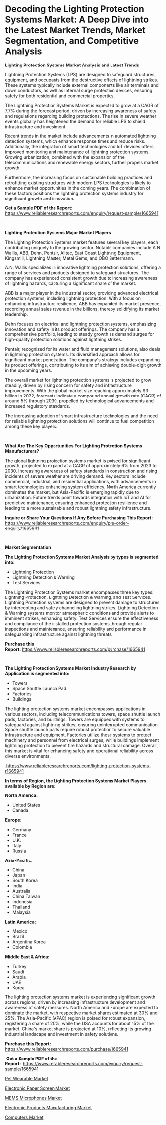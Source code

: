 <p><h1>Decoding the Lighting Protection Systems Market: A Deep Dive into the Latest Market Trends, Market Segmentation, and Competitive Analysis</h1></p><p><strong>Lighting Protection Systems Market Analysis and Latest Trends</strong></p>
<p><p>Lightning Protection Systems (LPS) are designed to safeguard structures, equipment, and occupants from the destructive effects of lightning strikes. These systems typically include external components like air terminals and down conductors, as well as internal surge protection devices, ensuring safety for both residential and commercial properties.</p><p>The Lightning Protection Systems Market is expected to grow at a CAGR of 7.7% during the forecast period, driven by increasing awareness of safety and regulations regarding building protections. The rise in severe weather events globally has heightened the demand for reliable LPS to shield infrastructure and investment. </p><p>Recent trends in the market include advancements in automated lightning detection systems, which enhance response times and reduce risks. Additionally, the integration of smart technologies and IoT devices offers improved monitoring and maintenance of lightning protection systems. Growing urbanization, combined with the expansion of the telecommunications and renewable energy sectors, further propels market growth. </p><p>Furthermore, the increasing focus on sustainable building practices and retrofitting existing structures with modern LPS technologies is likely to enhance market opportunities in the coming years. The combination of these factors positions the lightning protection systems industry for significant growth and innovation.</p></p>
<p><strong>Get a Sample PDF of the Report:&nbsp;</strong> <a href="https://www.reliableresearchreports.com/enquiry/request-sample/1665941?utm_campaign=24&utm_medium=2&utm_source=Github&utm_content=ia&utm_term=10022025&utm_id=lighting-protection-systems">https://www.reliableresearchreports.com/enquiry/request-sample/1665941</a></p>
<p>&nbsp;</p>
<p><strong>Lighting Protection Systems Major Market Players</strong></p>
<p><p>The Lighting Protection Systems market features several key players, each contributing uniquely to the growing sector. Notable companies include A.N. Wallis, ABB, Dehn, Pentair, Alltec, East Coast Lightning Equipment, Kingsmill, Lightning Master, Metal Gems, and OBO Bettermann.</p><p>A.N. Wallis specializes in innovative lightning protection solutions, offering a range of services and products designed to safeguard structures. The company has experienced consistent growth due to increasing awareness of lightning hazards, capturing a significant share of the market.</p><p>ABB is a major player in the industrial sector, providing advanced electrical protection systems, including lightning protection. With a focus on enhancing infrastructure resilience, ABB has expanded its market presence, recording annual sales revenue in the billions, thereby solidifying its market leadership.</p><p>Dehn focuses on electrical and lightning protection systems, emphasizing innovation and safety in its product offerings. The company has a comprehensive portfolio, leading to steady growth as demand surges for high-quality protection solutions against lightning strikes.</p><p>Pentair, recognized for its water and fluid management solutions, also deals in lightning protection systems. Its diversified approach allows for significant market penetration. The company's strategy includes expanding its product offerings, contributing to its aim of achieving double-digit growth in the upcoming years.</p><p>The overall market for lightning protection systems is projected to grow steadily, driven by rising concern for safety and infrastructure improvements. With the global market size reaching approximately $3 billion in 2022, forecasts indicate a compound annual growth rate (CAGR) of around 5% through 2030, propelled by technological advancements and increased regulatory standards.</p><p>The increasing adoption of smart infrastructure technologies and the need for reliable lightning protection solutions will continue to fuel competition among these key players.</p></p>
<p>&nbsp;</p>
<p><strong>What Are The Key Opportunities For Lighting Protection Systems Manufacturers?</strong></p>
<p><p>The global lightning protection systems market is poised for significant growth, projected to expand at a CAGR of approximately 6% from 2023 to 2030. Increasing awareness of safety standards in construction and rising incidents of severe weather are driving demand. Key sectors include commercial, industrial, and residential applications, with advancements in smart technologies enhancing system efficiency. North America currently dominates the market, but Asia-Pacific is emerging rapidly due to urbanization. Future trends point towards integration with IoT and AI for predictive maintenance, ensuring enhanced protection resilience and leading to a more sustainable and robust lightning safety infrastructure.</p></p>
<p><strong>Inquire or Share Your Questions If Any Before Purchasing This Report:</strong> <a href="https://www.reliableresearchreports.com/enquiry/pre-order-enquiry/1665941?utm_campaign=24&utm_medium=2&utm_source=Github&utm_content=ia&utm_term=10022025&utm_id=lighting-protection-systems">https://www.reliableresearchreports.com/enquiry/pre-order-enquiry/1665941</a></p>
<p>&nbsp;</p>
<p><strong>Market Segmentation</strong></p>
<p><strong>The Lighting Protection Systems Market Analysis by types is segmented into:</strong></p>
<p><ul><li>Lightning Protection</li><li>Lightning Detection & Warning</li><li>Test Services</li></ul></p>
<p><p>The Lightning Protection Systems market encompasses three key types: Lightning Protection, Lightning Detection & Warning, and Test Services. Lightning Protection systems are designed to prevent damage to structures by intercepting and safely channeling lightning strikes. Lightning Detection & Warning systems monitor atmospheric conditions and provide alerts to imminent strikes, enhancing safety. Test Services ensure the effectiveness and compliance of the installed protection systems through regular inspections and maintenance, ensuring reliability and performance in safeguarding infrastructure against lightning threats.</p></p>
<p><strong>Purchase this Report:&nbsp;</strong><a href="https://www.reliableresearchreports.com/purchase/1665941?utm_campaign=24&utm_medium=2&utm_source=Github&utm_content=ia&utm_term=10022025&utm_id=lighting-protection-systems">https://www.reliableresearchreports.com/purchase/1665941</a></p>
<p>&nbsp;</p>
<p><strong>The Lighting Protection Systems Market Industry Research by Application is segmented into:</strong></p>
<p><ul><li>Towers</li><li>Space Shuttle Launch Pad</li><li>Factories</li><li>Buildings</li></ul></p>
<p><p>The lighting protection systems market encompasses applications in various sectors, including telecommunications towers, space shuttle launch pads, factories, and buildings. Towers are equipped with systems to safeguard against lightning strikes, ensuring uninterrupted communication. Space shuttle launch pads require robust protection to secure valuable infrastructure and equipment. Factories utilize these systems to protect machinery and personnel from electrical surges, while buildings implement lightning protection to prevent fire hazards and structural damage. Overall, this market is vital for enhancing safety and operational reliability across diverse environments.</p></p>
<p><a href="https://www.reliableresearchreports.com/lighting-protection-systems-r1665941?utm_campaign=24&utm_medium=2&utm_source=Github&utm_content=ia&utm_term=10022025&utm_id=lighting-protection-systems">&nbsp;https://www.reliableresearchreports.com/lighting-protection-systems-r1665941</a></p>
<p><strong>In terms of Region, the Lighting Protection Systems Market Players available by Region are:</strong></p>
<p>
    <p> <strong> North America: </strong>
        <ul>
            <li>United States</li>
            <li>Canada</li>
        </ul>
        </p> 
    <p> <strong> Europe: </strong>
        <ul>
            <li>Germany</li>
            <li>France</li>
            <li>U.K.</li>
            <li>Italy</li>
            <li>Russia</li>
        </ul>
        </p> 
    <p> <strong> Asia-Pacific: </strong>
        <ul>
            <li>China</li>
            <li>Japan</li>
            <li>South Korea</li>
            <li>India</li>
            <li>Australia</li>
            <li>China Taiwan</li>
            <li>Indonesia</li>
            <li>Thailand</li>
            <li>Malaysia</li>
        </ul>
        </p> 
    <p> <strong> Latin America: </strong>
        <ul>
            <li>Mexico</li>
            <li>Brazil</li>
            <li>Argentina Korea</li>
            <li>Colombia</li>
        </ul>
        </p> 
    <p> <strong> Middle East & Africa: </strong>
        <ul>
            <li>Turkey</li>
            <li>Saudi</li>
            <li>Arabia</li>
            <li>UAE</li>
            <li>Korea</li>
        </ul>
    </p>
    </p>
<p><p>The lighting protection systems market is experiencing significant growth across regions, driven by increasing infrastructure development and awareness of safety measures. North America and Europe are expected to dominate the market, with respective market shares estimated at 30% and 25%. The Asia-Pacific (APAC) region is poised for robust expansion, registering a share of 20%, while the USA accounts for about 15% of the market. China's market share is projected at 10%, reflecting its growing industrial landscape and investment in safety solutions.</p></p>
<p><strong>Purchase this Report: </strong><a href="https://www.reliableresearchreports.com/purchase/1665941?utm_campaign=24&utm_medium=2&utm_source=Github&utm_content=ia&utm_term=10022025&utm_id=lighting-protection-systems">https://www.reliableresearchreports.com/purchase/1665941</a></p>
<p>&nbsp;<strong>Get a Sample PDF of the Report:&nbsp;&nbsp;</strong><a href="https://www.reliableresearchreports.com/enquiry/request-sample/1665941?utm_campaign=24&utm_medium=2&utm_source=Github&utm_content=ia&utm_term=10022025&utm_id=lighting-protection-systems">https://www.reliableresearchreports.com/enquiry/request-sample/1665941</a></p>
<p><strong></strong></p>
<p><p><a href="https://github.com/saoneubeh8/Market-Research-Report-List-1/blob/main/pet-wearable-market.md?utm_campaign=24&utm_medium=2&utm_source=Github&utm_content=ia&utm_term=10022025&utm_id=lighting-protection-systems">Pet Wearable Market</a></p><p><a href="https://github.com/mbilliekralc/Market-Research-Report-List-1/blob/main/electronic-paper-screen-market.md?utm_campaign=24&utm_medium=2&utm_source=Github&utm_content=ia&utm_term=10022025&utm_id=lighting-protection-systems">Electronic Paper Screen Market</a></p><p><a href="https://github.com/anggigpps/Market-Research-Report-List-1/blob/main/mems-microphones-market.md?utm_campaign=24&utm_medium=2&utm_source=Github&utm_content=ia&utm_term=10022025&utm_id=lighting-protection-systems">MEMS Microphones Market</a></p><p><a href="https://github.com/mohmodsiason/Market-Research-Report-List-1/blob/main/electronic-products-manufacturing-market.md?utm_campaign=24&utm_medium=2&utm_source=Github&utm_content=ia&utm_term=10022025&utm_id=lighting-protection-systems">Electronic Products Manufacturing Market</a></p><p><a href="https://github.com/deyniphytic/Market-Research-Report-List-1/blob/main/computers-market.md?utm_campaign=24&utm_medium=2&utm_source=Github&utm_content=ia&utm_term=10022025&utm_id=lighting-protection-systems">Computers Market</a></p></p>